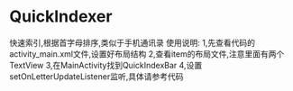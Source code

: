 # QuickIndexer
快速索引,根据首字母排序,类似于手机通讯录
使用说明:
1,先查看代码的activity_main.xml文件,设置好布局结构
2,查看item的布局文件,注意里面有两个TextView
3,在MainActivity找到QuickIndexBar
4,设置setOnLetterUpdateListener监听,具体请参考代码
